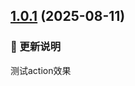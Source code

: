 ## [1.0.1](https://github.com/Arktomson/actions/compare/v1.0.0...v1.0.1) (2025-08-11)
### 🔔 更新说明
测试action效果
